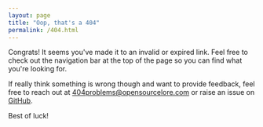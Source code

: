 ```yaml
---
layout: page
title: "Oop, that's a 404"
permalink: /404.html
---
```


Congrats! It seems you've made it to an invalid or expired link. Feel free to check out the navigation bar at the top of the page so you can find what you're looking for.

If really think something is wrong though and want to provide feedback, feel free to reach out at [404problems@opensourcelore.com](mailto:404problems@opensourcelore.com) or raise an issue on [GitHub](https://github.com/opensourcelore/opensourcelore.com/issues).

Best of luck!

